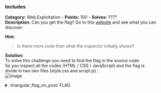 ### Includes
**Category:** Web Exploitation - **Points:** 100 - **Solves:** ????  
**Description:** Can you get the flag? Go to this [website](http://saturn.picoctf.net:54634/) and see what you can discover.  

**Hint:**
> Is there more code than what the inspector initially shows?  

**Solution:**  
To solve this challenge you need to find the flag in the source code.  
So you inspect all the codes (HTML / CSS / JavaScript) and the flag is divide in two two files (style.css and script.js) :  
![image](https://user-images.githubusercontent.com/91023285/159308230-f5c38ba7-3b99-4d8d-a2fa-67fba3bc2cec.png)


<details>
  <summary>:triangular_flag_on_post: FLAG</summary>

  ```
  picoCTF{1nclu51v17y_1of2_f7w_2of2_df589022}
  ```
</details>

